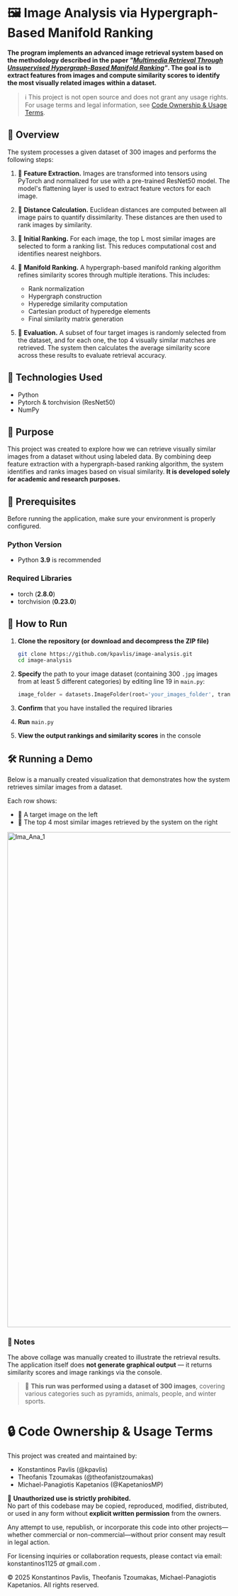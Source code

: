 # 🖼️ Image Analysis via Hypergraph-Based Manifold Ranking

**The program implements an advanced image retrieval system based on the methodology described in the paper *"[Multimedia Retrieval Through Unsupervised Hypergraph-Based Manifold Ranking](https://ieeexplore.ieee.org/document/8733193)"*. The goal is to extract features from images and compute similarity scores to identify the most visually related images within a dataset.**

> ℹ️ This project is not open source and does not grant any usage rights.
> For usage terms and legal information, see [Code Ownership & Usage Terms](#-code-ownership--usage-terms).

## 🚀 Overview

The system processes a given dataset of 300 images and performs the following steps:

1. 🧠 **Feature Extraction.**
   Images are transformed into tensors using PyTorch and normalized for use with a pre-trained ResNet50 model. The model's flattening layer is used to extract feature vectors for each image.

3. 📏 **Distance Calculation.**
   Euclidean distances are computed between all image pairs to quantify dissimilarity. These distances are then used to rank images by similarity.

4. 🥇 **Initial Ranking.**
   For each image, the top L most similar images are selected to form a ranking list. This reduces computational cost and identifies nearest neighbors.
   
6. 🔁 **Manifold Ranking.** 
   A hypergraph-based manifold ranking algorithm refines similarity scores through multiple iterations. This includes:
   - Rank normalization
   - Hypergraph construction
   - Hyperedge similarity computation
   - Cartesian product of hyperedge elements
   - Final similarity matrix generation

7. 🧪 **Evaluation.** 
   A subset of four target images is randomly selected from the dataset, and for each one, the top 4 visually similar matches are retrieved. The system then calculates the average similarity score across these results to evaluate retrieval accuracy.

## 🧠 Technologies Used

- Python
- Pytorch & torchvision (ResNet50)
- NumPy

## 🎯 Purpose

This project was created to explore how we can retrieve visually similar images from a dataset without using labeled data. By combining deep feature extraction with a hypergraph-based ranking algorithm, the system identifies and ranks images based on visual similarity. **It is developed solely for academic and research purposes.**

## 🧰 Prerequisites

Before running the application, make sure your environment is properly configured.

### Python Version

- Python **3.9** is recommended

### Required Libraries

- torch (**2.8.0**)
- torchvision (**0.23.0**)

## 🧪 How to Run

1. **Clone the repository (or download and decompress the ZIP file)**
   ```bash
   git clone https://github.com/kpavlis/image-analysis.git
   cd image-analysis

2. **Specify** the path to your image dataset (containing 300 `.jpg` images from at least 5 different categories) by editing line 19 in `main.py`:
   ```python
   image_folder = datasets.ImageFolder(root='your_images_folder', transform=transform)

3. **Confirm** that you have installed the required libraries

4. **Run** `main.py`

5. **View the output rankings and similarity scores** in the console

## 🛠️ Running a Demo

Below is a manually created visualization that demonstrates how the system retrieves similar images from a dataset.

Each row shows:
- 🎯 A target image on the left
- 🥇 The top 4 most similar images retrieved by the system on the right


<img width="2050" height="1116" alt="Ima_Ana_1" src="https://github.com/user-attachments/assets/2bc70966-69cf-489c-ab9c-f21ea4b79af3" />


### 📌 Notes

The above collage was manually created to illustrate the retrieval results.  
The application itself does **not generate graphical output** — it returns similarity scores and image rankings via the console.

> 📁 **This run was performed using a dataset of 300 images**, covering various categories such as pyramids, animals, people, and winter sports.

# 🔒 Code Ownership & Usage Terms

This project was created and maintained by:

- Konstantinos Pavlis (@kpavlis)
- Theofanis Tzoumakas (@theofanistzoumakas)
- Michael-Panagiotis Kapetanios (@KapetaniosMP)

🚫 **Unauthorized use is strictly prohibited.**  
No part of this codebase may be copied, reproduced, modified, distributed, or used in any form without **explicit written permission** from the owners.

Any attempt to use, republish, or incorporate this code into other projects—whether commercial or non-commercial—without prior consent may result in legal action.

For licensing inquiries or collaboration requests, please contact via email: konstantinos1125 _at_ gmail.com .

© 2025 Konstantinos Pavlis, Theofanis Tzoumakas, Michael-Panagiotis Kapetanios. All rights reserved.


